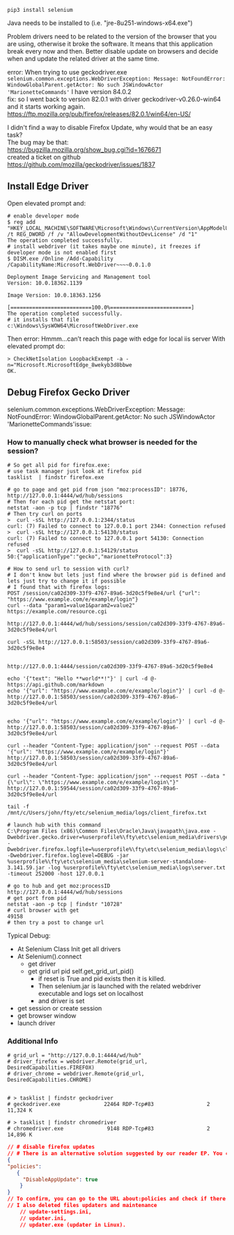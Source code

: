 ```shell
pip3 install selenium
```
Java needs to be installed to (i.e. "jre-8u251-windows-x64.exe")

Problem drivers need to be related to the version of the browser that you are using, otherwise it broke the software. It means that this application break every now and then. Better disable update on browsers and decide when and update the related driver at the same time.

error:
When trying to use geckodriver.exe  
`selenium.common.exceptions.WebDriverException: Message: NotFoundError: WindowGlobalParent.getActor: No such JSWindowActor 'MarionetteCommands'`
I have version 84.0.2  
fix:
so I went back to version 82.0.1 with driver geckodriver-v0.26.0-win64 and it starts working again.  
https://ftp.mozilla.org/pub/firefox/releases/82.0.1/win64/en-US/  

I didn't find a way to disable Firefox Update, why would that be an easy task?  
The bug may be that:  
https://bugzilla.mozilla.org/show_bug.cgi?id=1676671  
created a ticket on github https://github.com/mozilla/geckodriver/issues/1837  

## Install Edge Driver
Open elevated prompt and:
```shell
# enable developer mode
$ reg add "HKEY_LOCAL_MACHINE\SOFTWARE\Microsoft\Windows\CurrentVersion\AppModelUnlock" /t REG_DWORD /f /v "AllowDevelopmentWithoutDevLicense" /d "1"
The operation completed successfully.
# install webdriver (it takes maybe one minute), it freezes if developer mode is not enabled first
$ DISM.exe /Online /Add-Capability /CapabilityName:Microsoft.WebDriver~~~~0.0.1.0

Deployment Image Servicing and Management tool
Version: 10.0.18362.1139

Image Version: 10.0.18363.1256

[==========================100.0%==========================]
The operation completed successfully.
# it installs that file
c:\Windows\SysWOW64\MicrosoftWebDriver.exe
```

Then error:
Hmmm...can’t reach this page with edge for local iis server
With elevated prompt do:
```shell
> CheckNetIsolation LoopbackExempt -a -n="Microsoft.MicrosoftEdge_8wekyb3d8bbwe
OK.
```

## Debug Firefox Gecko Driver
selenium.common.exceptions.WebDriverException: Message: NotFoundError: WindowGlobalParent.getActor: No such JSWindowActor 'MarionetteCommands'issue:  
### How to manually check what browser is needed for the session?  
```shell
# So get all pid for firefox.exe:  
# use task manager just look at firefox pid
tasklist  | findstr firefox.exe

# go to page and get pid from json "moz:processID": 18776,
http://127.0.0.1:4444/wd/hub/sessions
# Then for each pid get the netstat port:  
netstat -aon -p tcp | findstr "18776"
# Then try curl on ports
>  curl -sSL http://127.0.0.1:2344/status
curl: (7) Failed to connect to 127.0.0.1 port 2344: Connection refused
>  curl -sSL http://127.0.0.1:54130/status
curl: (7) Failed to connect to 127.0.0.1 port 54130: Connection refused
>  curl -sSL http://127.0.0.1:54129/status
50:{"applicationType":"gecko","marionetteProtocol":3}

# How to send url to session with curl?
# I don't know but lets just find where the browser pid is defined and lets just try to change it if possible
# I found that with firefox logs:
POST /session/ca02d309-33f9-4767-89a6-3d20c5f9e8e4/url {"url": "https://www.example.com/e/example/login"}
curl --data "param1=value1&param2=value2" https://example.com/resource.cgi

http://127.0.0.1:4444/wd/hub/sessions/session/ca02d309-33f9-4767-89a6-3d20c5f9e8e4/url

curl -sSL http://127.0.0.1:58503/session/ca02d309-33f9-4767-89a6-3d20c5f9e8e4


http://127.0.0.1:4444/session/ca02d309-33f9-4767-89a6-3d20c5f9e8e4

echo '{"text": "Hello **world**!"}' | curl -d @- https://api.github.com/markdown
echo '{"url": "https://www.example.com/e/example/login"}' | curl -d @- http://127.0.0.1:58503/session/ca02d309-33f9-4767-89a6-3d20c5f9e8e4/url


echo '{"url": "https://www.example.com/e/example/login"}' | curl -d @- http://127.0.0.1:58503/session/ca02d309-33f9-4767-89a6-3d20c5f9e8e4/url

curl --header "Content-Type: application/json" --request POST --data '{"url": "https://www.example.com/e/example/login"}' http://127.0.0.1:58503/session/ca02d309-33f9-4767-89a6-3d20c5f9e8e4/url

curl --header "Content-Type: application/json" --request POST --data "{\"url\": \"https://www.example.com/e/example/login\"}" http://127.0.0.1:59544/session/ca02d309-33f9-4767-89a6-3d20c5f9e8e4/url

tail -f /mnt/c/Users/john/fty/etc/selenium_media/logs/client_firefox.txt

# launch hub with this command
C:\Program Files (x86)\Common Files\Oracle\Java\javapath\java.exe -Dwebdriver.gecko.driver=%userprofile%\fty\etc\selenium_media\drivers\geckodriver.exe -Dwebdriver.firefox.logfile=%userprofile%\fty\etc\selenium_media\logs\client_firefox.txt -Dwebdriver.firefox.loglevel=DEBUG -jar %userprofile%\fty\etc\selenium_media\selenium-server-standalone-3.141.59.jar -log %userprofile%\fty\etc\selenium_media\logs\server.txt -timeout 252000 -host 127.0.0.1

# go to hub and get moz:processID 
http://127.0.0.1:4444/wd/hub/sessions
# get port from pid
netstat -aon -p tcp | findstr "10728"
# curl browser with get
49158
# then try a post to change url

```

Typical Debug:  
- At Selenium Class Init get all drivers
- At Selenium().connect
  - get driver
  - get grid url pid self.get_grid_url_pid()
    - if reset is True and pid exists then it is killed.
    - Then selenium.jar is launched with the related webdriver executable and logs set on localhost 
    - and driver is set
- get session or create session
- get browser window
- launch driver



### Additional Info
```shell
# grid_url = "http://127.0.0.1:4444/wd/hub"
# driver_firefox = webdriver.Remote(grid_url, DesiredCapabilities.FIREFOX)
# driver_chrome = webdriver.Remote(grid_url, DesiredCapabilities.CHROME)


# > tasklist | findstr geckodriver
# geckodriver.exe              22464 RDP-Tcp#83                 2     11,324 K

# > tasklist | findstr chromedriver
# chromedriver.exe              9148 RDP-Tcp#83                 2     14,896 K
```

```json
// # disable firefox updates
// # There is an alternative solution suggested by our reader EP. You can create a policies.json file and store that file into the ‘C:\Program Files\Mozilla Firefox\distribution’ folder. Create a ‘distribution’ folder in \Program Files\Mozilla Firefox\ folder and place that policies.json file into that folder with the following contents:
{
"policies": 
   {
     "DisableAppUpdate": true
    }
}
// To confirm, you can go to the URL about:policies and check if there's an entry like this
// I also deleted files updaters and maintenance
    // update-settings.ini,
    // updater.ini,
    // updater.exe (updater in Linux).

```